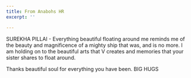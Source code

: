 ```yaml
---
title: From Anabohs HR
excerpt: ''

---
```

SUREKHA PILLAI - Everything beautiful floating around me reminds me of the beauty and magnificence of a mighty ship that was, and is no more. I am holding on to the beautiful arts that V creates and memories that your sister shares to float around.

Thanks beautiful soul for everything you have been. BIG HUGS